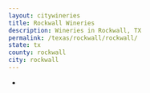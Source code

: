 ```yaml
---
layout: citywineries
title: Rockwall Wineries
description: Wineries in Rockwall, TX
permalink: /texas/rockwall/rockwall/
state: tx
county: rockwall
city: rockwall
---
```

-

